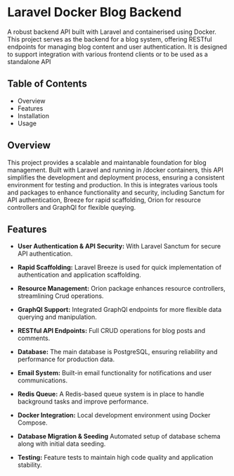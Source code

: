 # Laravel Docker Blog Backend

A robust backend API built with Laravel and containerised using Docker. This project serves as the backend for a blog system, offering RESTful endpoints for managing blog content and user authentication. It is designed to support integration with various frontend clients or to be used as a standalone API

## Table of Contents

- Overview
- Features
- Installation
- Usage

## Overview

This project provides a scalable and maintanable foundation for blog management. Built with Laravel and running in /docker containers, this API simplifies the development and deployment process, ensuring a consistent environment for testing and production. In this is integrates various tools and packages to enhance functionality and security, including Sanctum for API authentication, Breeze for rapid scaffolding, Orion for resource controllers and GraphQl for flexible queying.

## Features

- **User Authentication & API Security:**
With Laravel Sanctum for secure API authentication.

- **Rapid Scaffolding:**
Laravel Breeze is used for quick implementation of authentication and application scaffolding.

- **Resource Management:**
Orion package enhances resource controllers, streamlining Crud operations.

- **GraphQl Support:**
Integrated GraphQl endpoints for more flexible data querying and manipulation.

- **RESTful API Endpoints:**
Full CRUD operations for blog posts and comments.

- **Database:**
The main database is PostgreSQL, ensuring reliability and performance for production data.

- **Email System:**
Built-in email functionality for notifications and user communications.

- **Redis Queue:**
A Redis-based queue system is in place to handle background tasks and improve performance.

- **Docker Integration:**
Local development environment using Docker Compose.

- **Database Migration & Seeding**
Automated setup of database schema along with initial data seeding.

- **Testing:**
Feature tests to maintain high code quality and application stability.